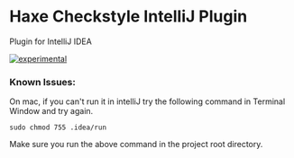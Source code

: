 # Haxe Checkstyle IntelliJ Plugin
Plugin for IntelliJ IDEA

[![experimental](http://hughsk.github.io/stability-badges/dist/experimental.svg)](https://github.com/HaxeCheckstyle/haxe-checkstyle-intellij-plugin)

### Known Issues:

On mac, if you can't run it in intelliJ try the following command in Terminal Window and try again.

`sudo chmod 755 .idea/run`

Make sure you run the above command in the project root directory.
